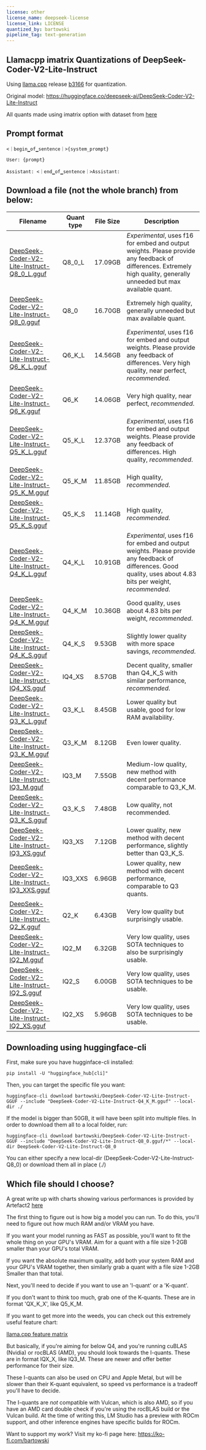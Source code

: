 ```yaml
---
license: other
license_name: deepseek-license
license_link: LICENSE
quantized_by: bartowski
pipeline_tag: text-generation
---
```


## Llamacpp imatrix Quantizations of DeepSeek-Coder-V2-Lite-Instruct

Using <a href="https://github.com/ggerganov/llama.cpp/">llama.cpp</a> release <a href="https://github.com/ggerganov/llama.cpp/releases/tag/b3166">b3166</a> for quantization.

Original model: https://huggingface.co/deepseek-ai/DeepSeek-Coder-V2-Lite-Instruct

All quants made using imatrix option with dataset from [here](https://gist.github.com/bartowski1182/eb213dccb3571f863da82e99418f81e8)

## Prompt format

```
<｜begin▁of▁sentence｜>{system_prompt}

User: {prompt}

Assistant: <｜end▁of▁sentence｜>Assistant:
```

## Download a file (not the whole branch) from below:

| Filename | Quant type | File Size | Description |
| -------- | ---------- | --------- | ----------- |
| [DeepSeek-Coder-V2-Lite-Instruct-Q8_0_L.gguf](https://huggingface.co/bartowski/DeepSeek-Coder-V2-Lite-Instruct-GGUF/blob/main/DeepSeek-Coder-V2-Lite-Instruct-Q8_0_L.gguf) | Q8_0_L | 17.09GB | *Experimental*, uses f16 for embed and output weights. Please provide any feedback of differences. Extremely high quality, generally unneeded but max available quant. |
| [DeepSeek-Coder-V2-Lite-Instruct-Q8_0.gguf](https://huggingface.co/bartowski/DeepSeek-Coder-V2-Lite-Instruct-GGUF/blob/main/DeepSeek-Coder-V2-Lite-Instruct-Q8_0.gguf) | Q8_0 | 16.70GB | Extremely high quality, generally unneeded but max available quant. |
| [DeepSeek-Coder-V2-Lite-Instruct-Q6_K_L.gguf](https://huggingface.co/bartowski/DeepSeek-Coder-V2-Lite-Instruct-GGUF/blob/main/DeepSeek-Coder-V2-Lite-Instruct-Q6_K_L.gguf) | Q6_K_L | 14.56GB | *Experimental*, uses f16 for embed and output weights. Please provide any feedback of differences. Very high quality, near perfect, *recommended*. |
| [DeepSeek-Coder-V2-Lite-Instruct-Q6_K.gguf](https://huggingface.co/bartowski/DeepSeek-Coder-V2-Lite-Instruct-GGUF/blob/main/DeepSeek-Coder-V2-Lite-Instruct-Q6_K.gguf) | Q6_K | 14.06GB | Very high quality, near perfect, *recommended*. |
| [DeepSeek-Coder-V2-Lite-Instruct-Q5_K_L.gguf](https://huggingface.co/bartowski/DeepSeek-Coder-V2-Lite-Instruct-GGUF/blob/main/DeepSeek-Coder-V2-Lite-Instruct-Q5_K_L.gguf) | Q5_K_L | 12.37GB | *Experimental*, uses f16 for embed and output weights. Please provide any feedback of differences. High quality, *recommended*. |
| [DeepSeek-Coder-V2-Lite-Instruct-Q5_K_M.gguf](https://huggingface.co/bartowski/DeepSeek-Coder-V2-Lite-Instruct-GGUF/blob/main/DeepSeek-Coder-V2-Lite-Instruct-Q5_K_M.gguf) | Q5_K_M | 11.85GB | High quality, *recommended*. |
| [DeepSeek-Coder-V2-Lite-Instruct-Q5_K_S.gguf](https://huggingface.co/bartowski/DeepSeek-Coder-V2-Lite-Instruct-GGUF/blob/main/DeepSeek-Coder-V2-Lite-Instruct-Q5_K_S.gguf) | Q5_K_S | 11.14GB | High quality, *recommended*. |
| [DeepSeek-Coder-V2-Lite-Instruct-Q4_K_L.gguf](https://huggingface.co/bartowski/DeepSeek-Coder-V2-Lite-Instruct-GGUF/blob/main/DeepSeek-Coder-V2-Lite-Instruct-Q4_K_L.gguf) | Q4_K_L | 10.91GB | *Experimental*, uses f16 for embed and output weights. Please provide any feedback of differences. Good quality, uses about 4.83 bits per weight, *recommended*. |
| [DeepSeek-Coder-V2-Lite-Instruct-Q4_K_M.gguf](https://huggingface.co/bartowski/DeepSeek-Coder-V2-Lite-Instruct-GGUF/blob/main/DeepSeek-Coder-V2-Lite-Instruct-Q4_K_M.gguf) | Q4_K_M | 10.36GB | Good quality, uses about 4.83 bits per weight, *recommended*. |
| [DeepSeek-Coder-V2-Lite-Instruct-Q4_K_S.gguf](https://huggingface.co/bartowski/DeepSeek-Coder-V2-Lite-Instruct-GGUF/blob/main/DeepSeek-Coder-V2-Lite-Instruct-Q4_K_S.gguf) | Q4_K_S | 9.53GB | Slightly lower quality with more space savings, *recommended*. |
| [DeepSeek-Coder-V2-Lite-Instruct-IQ4_XS.gguf](https://huggingface.co/bartowski/DeepSeek-Coder-V2-Lite-Instruct-GGUF/blob/main/DeepSeek-Coder-V2-Lite-Instruct-IQ4_XS.gguf) | IQ4_XS | 8.57GB | Decent quality, smaller than Q4_K_S with similar performance, *recommended*. |
| [DeepSeek-Coder-V2-Lite-Instruct-Q3_K_L.gguf](https://huggingface.co/bartowski/DeepSeek-Coder-V2-Lite-Instruct-GGUF/blob/main/DeepSeek-Coder-V2-Lite-Instruct-Q3_K_L.gguf) | Q3_K_L | 8.45GB | Lower quality but usable, good for low RAM availability. |
| [DeepSeek-Coder-V2-Lite-Instruct-Q3_K_M.gguf](https://huggingface.co/bartowski/DeepSeek-Coder-V2-Lite-Instruct-GGUF/blob/main/DeepSeek-Coder-V2-Lite-Instruct-Q3_K_M.gguf) | Q3_K_M | 8.12GB | Even lower quality. |
| [DeepSeek-Coder-V2-Lite-Instruct-IQ3_M.gguf](https://huggingface.co/bartowski/DeepSeek-Coder-V2-Lite-Instruct-GGUF/blob/main/DeepSeek-Coder-V2-Lite-Instruct-IQ3_M.gguf) | IQ3_M | 7.55GB | Medium-low quality, new method with decent performance comparable to Q3_K_M. |
| [DeepSeek-Coder-V2-Lite-Instruct-Q3_K_S.gguf](https://huggingface.co/bartowski/DeepSeek-Coder-V2-Lite-Instruct-GGUF/blob/main/DeepSeek-Coder-V2-Lite-Instruct-Q3_K_S.gguf) | Q3_K_S | 7.48GB | Low quality, not recommended. |
| [DeepSeek-Coder-V2-Lite-Instruct-IQ3_XS.gguf](https://huggingface.co/bartowski/DeepSeek-Coder-V2-Lite-Instruct-GGUF/blob/main/DeepSeek-Coder-V2-Lite-Instruct-IQ3_XS.gguf) | IQ3_XS | 7.12GB | Lower quality, new method with decent performance, slightly better than Q3_K_S. |
| [DeepSeek-Coder-V2-Lite-Instruct-IQ3_XXS.gguf](https://huggingface.co/bartowski/DeepSeek-Coder-V2-Lite-Instruct-GGUF/blob/main/DeepSeek-Coder-V2-Lite-Instruct-IQ3_XXS.gguf) | IQ3_XXS | 6.96GB | Lower quality, new method with decent performance, comparable to Q3 quants. |
| [DeepSeek-Coder-V2-Lite-Instruct-Q2_K.gguf](https://huggingface.co/bartowski/DeepSeek-Coder-V2-Lite-Instruct-GGUF/blob/main/DeepSeek-Coder-V2-Lite-Instruct-Q2_K.gguf) | Q2_K | 6.43GB | Very low quality but surprisingly usable. |
| [DeepSeek-Coder-V2-Lite-Instruct-IQ2_M.gguf](https://huggingface.co/bartowski/DeepSeek-Coder-V2-Lite-Instruct-GGUF/blob/main/DeepSeek-Coder-V2-Lite-Instruct-IQ2_M.gguf) | IQ2_M | 6.32GB | Very low quality, uses SOTA techniques to also be surprisingly usable. |
| [DeepSeek-Coder-V2-Lite-Instruct-IQ2_S.gguf](https://huggingface.co/bartowski/DeepSeek-Coder-V2-Lite-Instruct-GGUF/blob/main/DeepSeek-Coder-V2-Lite-Instruct-IQ2_S.gguf) | IQ2_S | 6.00GB | Very low quality, uses SOTA techniques to be usable. |
| [DeepSeek-Coder-V2-Lite-Instruct-IQ2_XS.gguf](https://huggingface.co/bartowski/DeepSeek-Coder-V2-Lite-Instruct-GGUF/blob/main/DeepSeek-Coder-V2-Lite-Instruct-IQ2_XS.gguf) | IQ2_XS | 5.96GB | Very low quality, uses SOTA techniques to be usable. |

## Downloading using huggingface-cli

First, make sure you have hugginface-cli installed:

```
pip install -U "huggingface_hub[cli]"
```

Then, you can target the specific file you want:

```
huggingface-cli download bartowski/DeepSeek-Coder-V2-Lite-Instruct-GGUF --include "DeepSeek-Coder-V2-Lite-Instruct-Q4_K_M.gguf" --local-dir ./
```

If the model is bigger than 50GB, it will have been split into multiple files. In order to download them all to a local folder, run:

```
huggingface-cli download bartowski/DeepSeek-Coder-V2-Lite-Instruct-GGUF --include "DeepSeek-Coder-V2-Lite-Instruct-Q8_0.gguf/*" --local-dir DeepSeek-Coder-V2-Lite-Instruct-Q8_0
```

You can either specify a new local-dir (DeepSeek-Coder-V2-Lite-Instruct-Q8_0) or download them all in place (./)

## Which file should I choose?

A great write up with charts showing various performances is provided by Artefact2 [here](https://gist.github.com/Artefact2/b5f810600771265fc1e39442288e8ec9)

The first thing to figure out is how big a model you can run. To do this, you'll need to figure out how much RAM and/or VRAM you have.

If you want your model running as FAST as possible, you'll want to fit the whole thing on your GPU's VRAM. Aim for a quant with a file size 1-2GB smaller than your GPU's total VRAM.

If you want the absolute maximum quality, add both your system RAM and your GPU's VRAM together, then similarly grab a quant with a file size 1-2GB Smaller than that total.

Next, you'll need to decide if you want to use an 'I-quant' or a 'K-quant'.

If you don't want to think too much, grab one of the K-quants. These are in format 'QX_K_X', like Q5_K_M.

If you want to get more into the weeds, you can check out this extremely useful feature chart:

[llama.cpp feature matrix](https://github.com/ggerganov/llama.cpp/wiki/Feature-matrix)

But basically, if you're aiming for below Q4, and you're running cuBLAS (Nvidia) or rocBLAS (AMD), you should look towards the I-quants. These are in format IQX_X, like IQ3_M. These are newer and offer better performance for their size.

These I-quants can also be used on CPU and Apple Metal, but will be slower than their K-quant equivalent, so speed vs performance is a tradeoff you'll have to decide.

The I-quants are *not* compatible with Vulcan, which is also AMD, so if you have an AMD card double check if you're using the rocBLAS build or the Vulcan build. At the time of writing this, LM Studio has a preview with ROCm support, and other inference engines have specific builds for ROCm.

Want to support my work? Visit my ko-fi page here: https://ko-fi.com/bartowski
